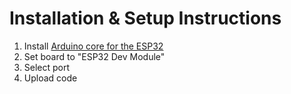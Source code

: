 # Installation & Setup Instructions

1. Install [Arduino core for the ESP32](https://github.com/espressif/arduino-esp32#installation-instructions)
2. Set board to "ESP32 Dev Module"
3. Select port
4. Upload code
